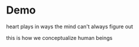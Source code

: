 # Demo

heart plays in ways the mind can't always figure out

this is how we conceptualize human beings
